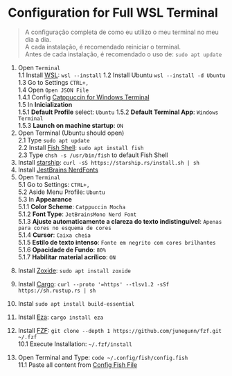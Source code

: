 # Configuration for Full WSL Terminal
> A configuração completa de como eu utilizo o meu terminal no meu dia a dia.  
> A cada instalação, é recomendado reiniciar o terminal.  
> Antes de cada instalação, é recomendado o uso de: `sudo apt update`

1. Open `Terminal`  
1.1 Install [WSL](https://learn.microsoft.com/pt-br/windows/wsl/install): `wsl --install`
1.2 Install Ubuntu `wsl --install -d Ubuntu`  
1.3 Go to Settings `CTRL+,`  
1.4 Open `Open JSON File`  
  1.4.1 Config [Catppuccin for Windows Terminal](https://github.com/catppuccin/windows-terminal?tab=readme-ov-file)  
1.5 In **Inicialization**  
  1.5.1 **Default Profile** select: `Ubuntu`
  1.5.2 **Default Terminal App**: `Windows Terminal`  
  1.5.3 **Launch on machine startup**: `ON`  
3. Open Terminal (Ubuntu should open)  
2.1 Type `sudo apt update`  
2.2 Install [Fish Shell](https://fishshell.com/): `sudo apt install fish`  
2.3 Type `chsh -s /usr/bin/fish` to default Fish Shell  
4. Install [starship](https://starship.rs/): `curl -sS https://starship.rs/install.sh | sh`  
5. Install [JestBrains NerdFonts](https://www.nerdfonts.com/font-downloads)  
6. Open `Terminal`  
5.1 Go to Settings: `CTRL+,`  
5.2 Aside Menu Profile: `Ubuntu`  
5.3 In **Appearance**  
  5.1.1 **Color Scheme**: `Catppuccin Mocha`  
  5.1.2 **Font Type**: `JetBrainsMono Nerd Font`  
  5.1.3 **Ajuste automaticamente a clareza do texto indistinguível**: `Apenas para cores no esquema de cores`  
  5.1.4 **Cursor**: `Caixa cheia`  
  5.1.5 **Estilo de texto intenso**: `Fonte em negrito com cores brilhantes`  
  5.1.6 **Opacidade de Fundo**: `80%`  
  5.1.7 **Habilitar material acrílico**: `ON`  
<!-- 7. Install [Bat](https://github.com/sharkdp/bat): `sudo apt install bat`  -->
8. Install [Zoxide](https://github.com/ajeetdsouza/zoxide): `sudo apt install zoxide`  
9. Install [Cargo](https://github.com/rust-lang/cargo): `curl --proto '=https' --tlsv1.2 -sSf https://sh.rustup.rs | sh`
10. Instal `sudo apt install build-essential`  
11. Install [Eza](https://github.com/eza-community/eza): `cargo install eza`  
12. Install [FZF](https://github.com/junegunn/fzf): `git clone --depth 1 https://github.com/junegunn/fzf.git ~/.fzf`  
10.1 Execute Installation: `~/.fzf/install`  

13. Open Terminal and Type: `code ~/.config/fish/config.fish`  
11.1 Paste all content from [Config Fish File](config.fish)  

